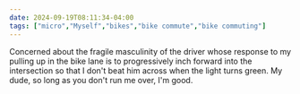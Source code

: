 ```yaml
---
date: 2024-09-19T08:11:34-04:00
tags: ["micro","Myself","bikes","bike commute","bike commuting"]
---
```

Concerned about the fragile masculinity of the driver whose response to my pulling up in the bike lane is to progressively inch forward into the intersection so that I don't beat him across when the light turns green. My dude, so long as you don't run me over, I'm good.